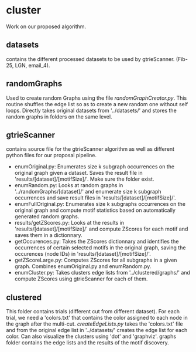 # cluster
Work on our proposed algorithm.

## datasets 
contains the different processed datasets to be used by gtrieScanner. (Fib-25, LGN, email_4).

## randomGraphs
Used to create random Graphs using the file *randomGraphCreator.py*. This routine shuffles the edge list so as to create a new random one without self loops.
Directly takes original datasets from '../datasets/' and stores the random graphs in folders on the same level.

## gtrieScanner
contains source file for the gtrieScanner algorithm as well as different python files for our proposal pipeline. 
- enumOriginal.py: Enumerates size k subgraph occurrences on the original graph given a dataset. Saves the result file in 'results/[dataset]/[motifSize]/'. Make sure the folder exist. 
- enumRandom.py: Looks at random graphs in '../randomGraphs/[dataset]/' and enumerate size k subgraph occurrences and save result files in 'results/[dataset]/[motifSize]/'.
- enumFullOriginal.py: Enumerates size k subgraphs occurrences on the original graph and compute motif statistics based on automatically generated random graphs.
- results/getZScores.py: Looks at the results in 'results/[dataset]/[motifSize]/' and compute ZScores for each motif and saves them in a dictionnary.
- getOccurences.py: Takes the ZScores dictionnary and identifies the occurrences of certain selected motifs in the original graph, saving the occurences (node IDs) in 'results/[dataset]/[motifSize]/'.
- getZScoreLarge.py: Computes ZScores for all subgraphs in a given graph. Combines enumOriginal.py and enumRandom.py.
- enumCluster.py: Takes clusters edge lists from '../clustered/graphs/' and compute ZScores using gtrieScanner for each of them.

## clustered
This folder contains trials (different cut from different dataset). For each trial, we need a 'colors.txt' that contains the color assigned to each node in the graph after the multi-cut. 
*createEdgeLists.py* takes the 'colors.txt' file and from the original edge list in '../datasets/' creates the edge list for each color. Can also visualize the clusters using 'dot' and 'graphviz'.
graphs folder contains the edge lists and the results of the motif discovery. 
